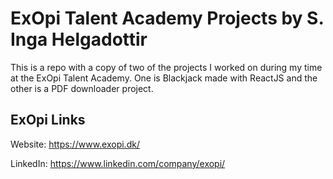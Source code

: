 # ExOpi Talent Academy Projects by S. Inga Helgadottir
This is a repo with a copy of two of the projects I worked on during my time at the ExOpi Talent Academy. One is Blackjack made with ReactJS and the other is a PDF downloader project.

## ExOpi Links
Website: https://www.exopi.dk/

LinkedIn: https://www.linkedin.com/company/exopi/
